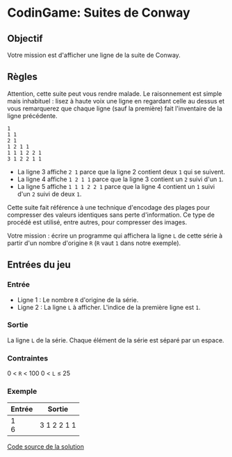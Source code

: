 # CodinGame: Suites de Conway

## Objectif

Votre mission est d'afficher une ligne de la suite de Conway.

## Règles
Attention, cette suite peut vous rendre malade. Le raisonnement est simple mais inhabituel : lisez à haute voix une ligne en regardant celle au dessus et vous remarquerez que chaque ligne (sauf la première) fait l'inventaire de la ligne précédente.

```
1
1 1
2 1
1 2 1 1
1 1 1 2 2 1
3 1 2 2 1 1
```

- La ligne 3 affiche `2 1` parce que la ligne 2 contient deux `1` qui se suivent.
- La ligne 4 affiche `1 2 1 1` parce que la ligne 3 contient un `2` suivi d'un `1`.
- La ligne 5 affiche `1 1 1 2 2 1` parce que la ligne 4 contient un `1` suivi d'un `2` suivi de deux `1`.

Cette suite fait référence à une technique d'encodage des plages pour compresser des valeurs identiques sans perte d'information. Ce type de procédé est utilisé, entre autres, pour compresser des images.

Votre mission : écrire un programme qui affichera la ligne `L` de cette série à partir d'un nombre d'origine `R` (`R` vaut `1` dans notre exemple).

## Entrées du jeu

### Entrée

- Ligne 1 : Le nombre `R` d'origine de la série.
- Ligne 2 : La ligne `L` à afficher. L'indice de la première ligne est `1`.

### Sortie
La ligne `L` de la série. Chaque élément de la série est séparé par un espace.

### Contraintes
0 < `R` < 100
0 < `L` ≤ 25

### Exemple

Entrée | Sortie
------------ | -------------
1<br> 6 | 3 1 2 2 1 1

[Code source de la solution](https://github.com/Kous92/CodinGame-Swift-FR-/blob/main/Puzzles%20classiques/Moyen/Suite%20de%20Conway/suiteConway.swift)